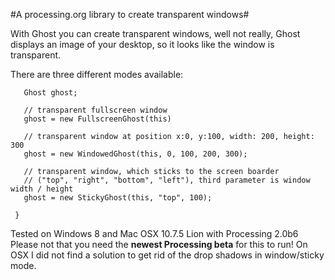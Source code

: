 #A processing.org library to create transparent windows#

With Ghost you can create transparent windows, well not really, Ghost displays an image of your desktop, so it looks like the window is transparent.

There are three different modes available:

       Ghost ghost;

       // transparent fullscreen window
       ghost = new FullscreenGhost(this)
       
       // transparent window at position x:0, y:100, width: 200, height: 300
       ghost = new WindowedGhost(this, 0, 100, 200, 300);
       
       // transparent window, which sticks to the screen boarder  
       // ("top", "right", "bottom", "left"), third parameter is window width / height
       ghost = new StickyGhost(this, "top", 100);
       
     }
     
Tested on Windows 8 and Mac OSX 10.7.5 Lion with Processing 2.0b6
Please not that you need the **newest Processing beta** for this to run!
On OSX I did not find a solution to get rid of the drop shadows in window/sticky mode. 
